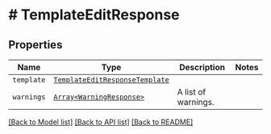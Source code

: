 # # TemplateEditResponse



## Properties

Name | Type | Description | Notes
------------ | ------------- | ------------- | -------------
| `template` | [```TemplateEditResponseTemplate```](TemplateEditResponseTemplate.md) |    |  |
| `warnings` | [```Array<WarningResponse>```](WarningResponse.md) |  A list of warnings.  |  |

[[Back to Model list]](../../README.md#models) [[Back to API list]](../../README.md#endpoints) [[Back to README]](../../README.md)
